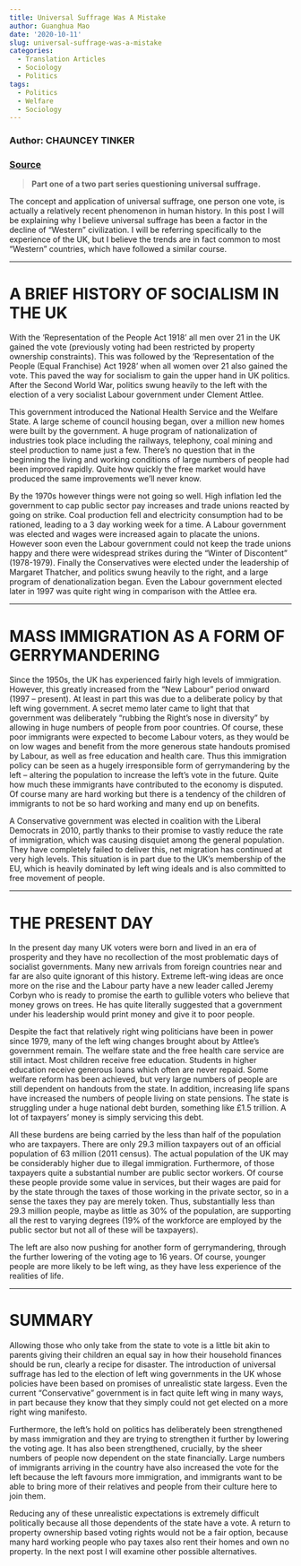 ```yaml
---
title: Universal Suffrage Was A Mistake
author: Guanghua Mao
date: '2020-10-11'
slug: universal-suffrage-was-a-mistake
categories:
  - Translation Articles
  - Sociology
  - Politics
tags:
  - Politics
  - Welfare
  - Sociology
---
```


### Author: CHAUNCEY TINKER

### [Source](https://chaunceytinker.wordpress.com/2016/04/14/universal-suffrage-was-a-mistake/)

>**Part one of a two part series questioning universal suffrage.**

The concept and application of universal suffrage, one person one vote, is actually a relatively recent phenomenon in human history. In this post I will be explaining why I believe universal suffrage has been a factor in the decline of “Western” civilization. I will be referring specifically to the experience of the UK, but I believe the trends are in fact common to most “Western” countries, which have followed a similar course.

---

# A BRIEF HISTORY OF SOCIALISM IN THE UK

With the ‘Representation of the People Act 1918’ all men over 21 in the UK gained the vote (previously voting had been restricted by property ownership constraints). This was followed by the ‘Representation of the People (Equal Franchise) Act 1928’ when all women over 21 also gained the vote. This paved the way for socialism to gain the upper hand in UK politics. After the Second World War, politics swung heavily to the left with the election of a very socialist Labour government under Clement Attlee.

This government introduced the National Health Service and the Welfare State. A large scheme of council housing began, over a million new homes were built by the government. A huge program of nationalization of industries took place including the railways, telephony, coal mining and steel production to name just a few. There’s no question that in the beginning the living and working conditions of large numbers of people had been improved rapidly. Quite how quickly the free market would have produced the same improvements we’ll never know.

By the 1970s however things were not going so well. High inflation led the government to cap public sector pay increases and trade unions reacted by going on strike. Coal production fell and electricity consumption had to be rationed, leading to a 3 day working week for a time. A Labour government was elected and wages were increased again to placate the unions. However soon even the Labour government could not keep the trade unions happy and there were widespread strikes during the “Winter of Discontent” (1978-1979). Finally the Conservatives were elected under the leadership of Margaret Thatcher, and politics swung heavily to the right, and a large program of denationalization began. Even the Labour government elected later in 1997 was quite right wing in comparison with the Attlee era.

---

# MASS IMMIGRATION AS A FORM OF GERRYMANDERING

Since the 1950s, the UK has experienced fairly high levels of immigration. However, this greatly increased from the “New Labour” period onward (1997 – present). At least in part this was due to a deliberate policy by that left wing government. A secret memo later came to light that that government was deliberately “rubbing the Right’s nose in diversity” by allowing in huge numbers of people from poor countries. Of course, these poor immigrants were expected to become Labour voters, as they would be on low wages and benefit from the more generous state handouts promised by Labour, as well as free education and health care. Thus this immigration policy can be seen as a hugely irresponsible form of gerrymandering by the left – altering the population to increase the left’s vote in the future. Quite how much these immigrants have contributed to the economy is disputed. Of course many are hard working but there is a tendency of the children of immigrants to not be so hard working and many end up on benefits.

A Conservative government was elected in coalition with the Liberal Democrats in 2010, partly thanks to their promise to vastly reduce the rate of immigration, which was causing disquiet among the general population. They have completely failed to deliver this, net migration has continued at very high levels. This situation is in part due to the UK’s membership of the EU, which is heavily dominated by left wing ideals and is also committed to free movement of people.

---

# THE PRESENT DAY

In the present day many UK voters were born and lived in an era of prosperity and they have no recollection of the most problematic days of socialist governments. Many new arrivals from foreign countries near and far are also quite ignorant of this history. Extreme left-wing ideas are once more on the rise and the Labour party have a new leader called Jeremy Corbyn who is ready to promise the earth to gullible voters who believe that money grows on trees. He has quite literally suggested that a government under his leadership would print money and give it to poor people.

Despite the fact that relatively right wing politicians have been in power since 1979, many of the left wing changes brought about by Attlee’s government remain. The welfare state and the free health care service are still intact.  Most children receive free education.  Students in higher education receive generous loans which often are never repaid. Some welfare reform has been achieved, but very large numbers of people are still dependent on handouts from the state. In addition, increasing life spans have increased the numbers of people living on state pensions. The state is struggling under a huge national debt burden, something like £1.5 trillion. A lot of taxpayers’ money is simply servicing this debt.

All these burdens are being carried by the less than half of the population who are taxpayers. There are only 29.3 million taxpayers out of an official population of 63 million (2011 census). The actual population of the UK may be considerably higher due to illegal immigration. Furthermore, of those taxpayers quite a substantial number are public sector workers. Of course these people provide some value in services, but their wages are paid for by the state through the taxes of those working in the private sector, so in a sense the taxes they pay are merely token. Thus, substantially less than 29.3 million people, maybe as little as 30% of the population, are supporting all the rest to varying degrees (19% of the workforce are employed by the public sector but not all of these will be taxpayers).

The left are also now pushing for another form of gerrymandering, through the further lowering of the voting age to 16 years. Of course, younger people are more likely to be left wing, as they have less experience of the realities of life.

---

# SUMMARY

Allowing those who only take from the state to vote is a little bit akin to parents giving their children an equal say in how their household finances should be run, clearly a recipe for disaster.  The introduction of universal suffrage has led to the election of left wing governments in the UK whose policies have been based on promises of unrealistic state largess. Even the current “Conservative” government is in fact quite left wing in many ways, in part because they know that they simply could not get elected on a more right wing manifesto.

Furthermore, the left’s hold on politics has deliberately been strengthened by mass immigration and they are trying to strengthen it further by lowering the voting age. It has also been strengthened, crucially, by the sheer numbers of people now dependent on the state financially. Large numbers of immigrants arriving in the country have also increased the vote for the left because the left favours more immigration, and immigrants want to be able to bring more of their relatives and people from their culture here to join them.

Reducing any of these unrealistic expectations is extremely difficult politically because all those dependents of the state have a vote. A return to property ownership based voting rights would not be a fair option, because many hard working people who pay taxes also rent their homes and own no property. In the next post I will examine other possible alternatives.




